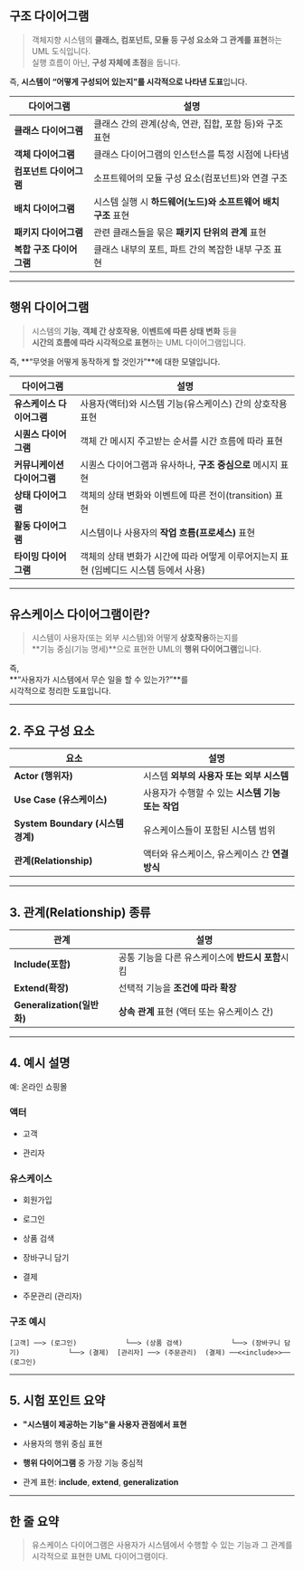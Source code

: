 ## 구조 다이어그램

>객체지향 시스템의 **클래스, 컴포넌트, 모듈 등 구성 요소와 그 관계를 표현**하는 UML 도식입니다.  
  실행 흐름이 아닌, **구성 자체에 초점**을 둡니다.

즉, **시스템이 “어떻게 구성되어 있는지”를 시각적으로 나타낸 도표**입니다.

|다이어그램|설명|
|---|---|
|**클래스 다이어그램**|클래스 간의 관계(상속, 연관, 집합, 포함 등)와 구조 표현|
|**객체 다이어그램**|클래스 다이어그램의 인스턴스를 특정 시점에 나타냄|
|**컴포넌트 다이어그램**|소프트웨어의 모듈 구성 요소(컴포넌트)와 연결 구조|
|**배치 다이어그램**|시스템 실행 시 **하드웨어(노드)와 소프트웨어 배치 구조** 표현|
|**패키지 다이어그램**|관련 클래스들을 묶은 **패키지 단위의 관계** 표현|
|**복합 구조 다이어그램**|클래스 내부의 포트, 파트 간의 복잡한 내부 구조 표현|

---

##  행위 다이어그램

> 시스템의 **기능**, **객체 간 상호작용**, **이벤트에 따른 상태 변화** 등을  
> **시간의 흐름에 따라 시각적으로 표현**하는 UML 다이어그램입니다.

즉, **“무엇을 어떻게 동작하게 할 것인가”**에 대한 모델입니다.

|다이어그램|설명|
|---|---|
|**유스케이스 다이어그램**|사용자(액터)와 시스템 기능(유스케이스) 간의 상호작용 표현|
|**시퀀스 다이어그램**|객체 간 메시지 주고받는 순서를 시간 흐름에 따라 표현|
|**커뮤니케이션 다이어그램**|시퀀스 다이어그램과 유사하나, **구조 중심으로** 메시지 표현|
|**상태 다이어그램**|객체의 상태 변화와 이벤트에 따른 전이(transition) 표현|
|**활동 다이어그램**|시스템이나 사용자의 **작업 흐름(프로세스)** 표현|
|**타이밍 다이어그램**|객체의 상태 변화가 시간에 따라 어떻게 이루어지는지 표현 (임베디드 시스템 등에서 사용)|

---
## 유스케이스 다이어그램이란?

> 시스템이 사용자(또는 외부 시스템)와 어떻게 **상호작용**하는지를  
> **기능 중심(기능 명세)**으로 표현한 UML의 **행위 다이어그램**입니다.

즉,  
**“사용자가 시스템에서 무슨 일을 할 수 있는가?”**를  
시각적으로 정리한 도표입니다.

---

## 2. 주요 구성 요소

|요소|설명|
|---|---|
|**Actor (행위자)**|시스템 **외부의 사용자 또는 외부 시스템**|
|**Use Case (유스케이스)**|사용자가 수행할 수 있는 **시스템 기능 또는 작업**|
|**System Boundary (시스템 경계)**|유스케이스들이 포함된 시스템 범위|
|**관계(Relationship)**|액터와 유스케이스, 유스케이스 간 **연결 방식**|

---

## 3. 관계(Relationship) 종류

|관계|설명|
|---|---|
|**Include(포함)**|공통 기능을 다른 유스케이스에 **반드시 포함**시킴|
|**Extend(확장)**|선택적 기능을 **조건에 따라 확장**|
|**Generalization(일반화)**|**상속 관계** 표현 (액터 또는 유스케이스 간)|

---

## 4. 예시 설명

예: 온라인 쇼핑몰

### 액터

- 고객
    
- 관리자
    

### 유스케이스

- 회원가입
    
- 로그인
    
- 상품 검색
    
- 장바구니 담기
    
- 결제
    
- 주문관리 (관리자)
    

### 구조 예시


`[고객] ──> (로그인)            └──> (상품 검색)            └──> (장바구니 담기)            └──> (결제)  [관리자] ──> (주문관리)  (결제) ──<<include>>── (로그인)`

---

## 5. 시험 포인트 요약

- **"시스템이 제공하는 기능"을 사용자 관점에서 표현**
    
- 사용자의 행위 중심 표현
    
- **행위 다이어그램** 중 가장 기능 중심적
    
- 관계 표현: **include**, **extend**, **generalization**
    

---

## 한 줄 요약

> 유스케이스 다이어그램은 사용자가 시스템에서 수행할 수 있는 기능과 그 관계를 시각적으로 표현한 UML 다이어그램이다.
